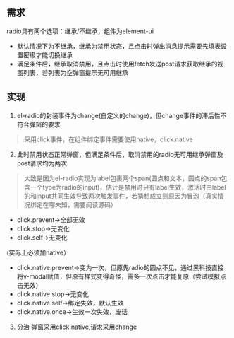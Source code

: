 ## 需求
radio具有两个选项：继承/不继承，组件为element-ui
* 默认情况下为不继承，继承为禁用状态，且点击时弹出消息提示需要先填表设置密级才能切换继承
* 满足条件后，继承取消禁用，且点击时使用fetch发送post请求获取继承的视图列表，若列表为空弹窗提示无可用继承

## 实现
1. el-radio的封装事件为change(自定义的change)，但change事件的滞后性不符合弹窗的要求
> 采用click事件，在组件绑定事件需要使用native，click.native
2. 此时禁用状态正常弹窗，但满足条件后，取消禁用的radio无可用继承弹窗及post请求均为两次
> 大致是因为el-radio实现为label包裹两个span(圆点和文本，圆点的span包含一个type为radio的input)，估计是禁用时只有label生效，激活时由label的和input共同生效导致两次触发事件，若猜想成立则原因为冒泡（真实情况绑定在哪未知，需要阅读源码）
* click.prevent->全部无效
* click.stop->无变化
* click.self->无变化

(实际上必须加native）

* click.native.prevent->变为一次，但原先radio的圆点不见，通过黑科技直接将v-modal赋值，但原有样式变得奇怪，需多一次点击才能复原（尝试模拟点击无效）
* click.native.stop->无变化
* click.native.self->绑定失效，默认生效
* click.native.once->生效一次失效，废话
3. 分治
弹窗采用click.native,请求采用change
